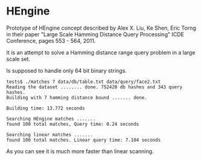 HEngine
=======

Prototype of HEngine concept described by Alex X. Liu, Ke Shen, Eric Torng in their paper "Large Scale Hamming Distance Query Processing" ICDE Conference, pages 553 - 564, 2011.

It is an attempt to solve a Hamming distance range query problem in a large scale set.

Is supposed to handle only 64 bit binary strings.

    tests$ ./matches 7 data/db/table.txt data/query/face2.txt
    Reading the dataset ........ done. 752420 db hashes and 343 query hashes.
    Building with 7 hamming distance bound ....... done.

    Building time: 13.772 seconds

    Searching HEngine matches .......
    found 100 total matches, Query time: 0.24 seconds

    Searching linear matches .......
    found 100 total matches. Linear query time: 7.104 seconds
    

As you can see it is much more faster than linear scanning.
